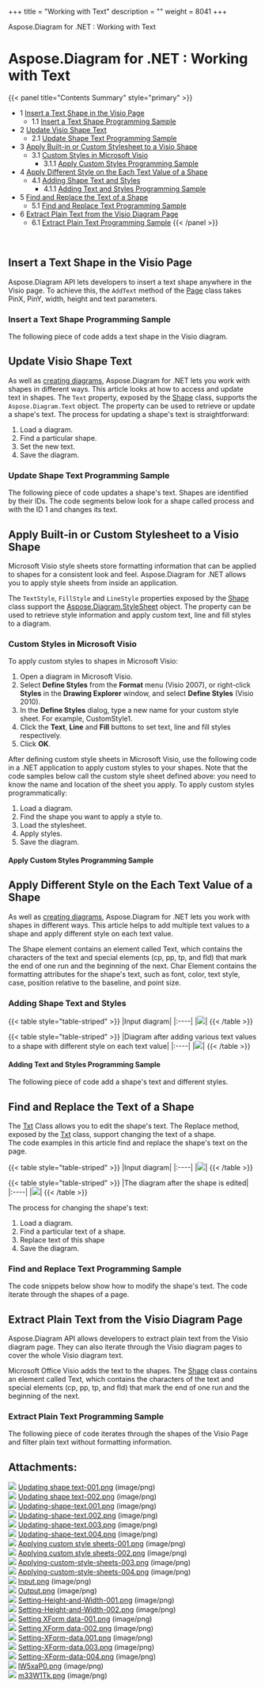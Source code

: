 +++
title = "Working with Text" 
description = "" 
weight = 8041 
+++

Aspose.Diagram for .NET : Working with Text  

# Aspose.Diagram for .NET : Working with Text


{{< panel title="Contents Summary" style="primary" >}}
*   1 [Insert a Text Shape in the Visio Page](#WorkingwithText-InsertaTextShapeintheVisioPage)
    *   1.1 [Insert a Text Shape Programming Sample](#WorkingwithText-InsertaTextShapeProgrammingSample)
*   2 [Update Visio Shape Text](#WorkingwithText-UpdateVisioShapeText)
    *   2.1 [Update Shape Text Programming Sample](#WorkingwithText-UpdateShapeTextProgrammingSample)
*   3 [Apply Built-in or Custom Stylesheet to a Visio Shape](#WorkingwithText-ApplyBuilt-inorCustomStylesheettoaVisioShape)
    *   3.1 [Custom Styles in Microsoft Visio](#WorkingwithText-CustomStylesinMicrosoftVisio)
        *   3.1.1 [Apply Custom Styles Programming Sample](#WorkingwithText-ApplyCustomStylesProgrammingSample)
*   4 [Apply Different Style on the Each Text Value of a Shape](#WorkingwithText-ApplyDifferentStyleontheEachTextValueofaShape)
    *   4.1 [Adding Shape Text and Styles](#WorkingwithText-AddingShapeTextandStyles)
        *   4.1.1 [Adding Text and Styles Programming Sample](#WorkingwithText-AddingTextandStylesProgrammingSample)
*   5 [Find and Replace the Text of a Shape](#WorkingwithText-FindandReplacetheTextofaShape)
    *   5.1 [Find and Replace Text Programming Sample](#WorkingwithText-FindandReplaceTextProgrammingSample)
*   6 [Extract Plain Text from the Visio Diagram Page](#WorkingwithText-ExtractPlainTextfromtheVisioDiagramPage)
    *   6.1 [Extract Plain Text Programming Sample](#WorkingwithText-ExtractPlainTextProgrammingSample)
{{< /panel >}}
 

 

## Insert a Text Shape in the Visio Page

Aspose.Diagram API lets developers to insert a text shape anywhere in the Visio page. To achieve this, the `AddText` method of the [Page](http://www.aspose.com/api/net/diagram/aspose.diagram/page) class takes PinX, PinY, width, height and text parameters.

### Insert a Text Shape Programming Sample

The following piece of code adds a text shape in the Visio diagram.

## Update Visio Shape Text

As well as [creating diagrams](https://docs2.aspose.com/diagram/net/developerguide/loadingsavingandconverting/load+or+create+a+visio+drawing), Aspose.Diagram for .NET lets you work with shapes in different ways. This article looks at how to access and update text in shapes. The `Text` property, exposed by the [Shape](http://www.aspose.com/api/net/diagram/aspose.diagram/shape) class, supports the `Aspose.Diagram.Text` object. The property can be used to retrieve or update a shape's text. The process for updating a shape's text is straightforward:

1.  Load a diagram.
2.  Find a particular shape.
3.  Set the new text.
4.  Save the diagram.

### Update Shape Text Programming Sample

The following piece of code updates a shape's text. Shapes are identified by their IDs. The code segments below look for a shape called process and with the ID 1 and changes its text.

## Apply Built-in or Custom Stylesheet to a Visio Shape

Microsoft Visio style sheets store formatting information that can be applied to shapes for a consistent look and feel. Aspose.Diagram for .NET allows you to apply style sheets from inside an application.

The `TextStyle`, `FillStyle` and `LineStyle` properties exposed by the [Shape](http://www.aspose.com/api/net/diagram/aspose.diagram/shape) class support the [Aspose.Diagram.StyleSheet](http://www.aspose.com/api/net/diagram/aspose.diagram/stylesheet) object. The property can be used to retrieve style information and apply custom text, line and fill styles to a diagram.

### Custom Styles in Microsoft Visio

To apply custom styles to shapes in Microsoft Visio:

1.  Open a diagram in Microsoft Visio.
2.  Select **Define Styles** from the **Format** menu (Visio 2007), or right-click **Styles** in the **Drawing Explorer** window, and select **Define Styles** (Visio 2010).
3.  In the **Define Styles** dialog, type a new name for your custom style sheet. For example, CustomStyle1.
4.  Click the **Text**, **Line** and **Fill** buttons to set text, line and fill styles respectively.
5.  Click **OK**.

After defining custom style sheets in Microsoft Visio, use the following code in a .NET application to apply custom styles to your shapes. Note that the code samples below call the custom style sheet defined above: you need to know the name and location of the sheet you apply. To apply custom styles programmatically:

1.  Load a diagram.
2.  Find the shape you want to apply a style to.
3.  Load the stylesheet.
4.  Apply styles.
5.  Save the diagram.

#### Apply Custom Styles Programming Sample

## Apply Different Style on the Each Text Value of a Shape

As well as [creating diagrams](https://docs2.aspose.com/diagram/net/developerguide/loadingsavingandconverting/load+or+create+a+visio+drawing), Aspose.Diagram for .NET lets you work with shapes in different ways. This article helps to add multiple text values to a shape and apply different style on each text value.

The Shape element contains an element called Text, which contains the characters of the text and special elements (cp, pp, tp, and fld) that mark the end of one run and the beginning of the next. Char Element contains the formatting attributes for the shape's text, such as font, color, text style, case, position relative to the baseline, and point size.

### Adding Shape Text and Styles

{{< table style="table-striped" >}}
|Input diagram|
|:----|
|![](https://docs2.aspose.com/diagram/net/attachments/18350112/18547154.png)|
{{< /table >}}

{{< table style="table-striped" >}}
|Diagram after adding various text values to a shape with different style on each text value|
|:----|
|![](https://docs2.aspose.com/diagram/net/attachments/18350112/18547155.png)|
{{< /table >}}

#### Adding Text and Styles Programming Sample

The following piece of code add a shape's text and different styles.

## Find and Replace the Text of a Shape

The [Txt](http://www.aspose.com/api/net/diagram/aspose.diagram/txt) Class allows you to edit the shape's text. The Replace method, exposed by the [Txt](http://www.aspose.com/api/net/diagram/aspose.diagram/txt) class, support changing the text of a shape.  
The code examples in this article find and replace the shape's text on the page.

{{< table style="table-striped" >}}
|Input diagram|
|:----|
|![](https://docs2.aspose.com/diagram/net/attachments/18350112/18547225.png)|
{{< /table >}}

{{< table style="table-striped" >}}
|The diagram after the shape is edited|
|:----|
|![](https://docs2.aspose.com/diagram/net/attachments/18350112/18547224.png)|
{{< /table >}}

The process for changing the shape's text:

1.  Load a diagram.
2.  Find a particular text of a shape.
3.  Replace text of this shape
4.  Save the diagram.

### Find and Replace Text Programming Sample

The code snippets below show how to modify the shape's text. The code iterate through the shapes of a page.

## Extract Plain Text from the Visio Diagram Page

Aspose.Diagram API allows developers to extract plain text from the Visio diagram page. They can also iterate through the Visio diagram pages to cover the whole Visio diagram text.

Microsoft Office Visio adds the text to the shapes. The [Shape](http://www.aspose.com/api/net/diagram/aspose.diagram/shape) class contains an element called Text, which contains the characters of the text and special elements (cp, pp, tp, and fld) that mark the end of one run and the beginning of the next.

### Extract Plain Text Programming Sample

The following piece of code iterates through the shapes of the Visio Page and filter plain text without formatting information.

## Attachments:

![](https://docs2.aspose.com/diagram/net/images/icons/bullet_blue.gif) [Updating shape text-001.png](https://docs2.aspose.com/diagram/net/attachments/18350112/18547075.png) (image/png)  
![](https://docs2.aspose.com/diagram/net/images/icons/bullet_blue.gif) [Updating shape text-002.png](https://docs2.aspose.com/diagram/net/attachments/18350112/18547074.png) (image/png)  
![](https://docs2.aspose.com/diagram/net/images/icons/bullet_blue.gif) [Updating-shape-text.001.png](https://docs2.aspose.com/diagram/net/attachments/18350112/18547081.png) (image/png)  
![](https://docs2.aspose.com/diagram/net/images/icons/bullet_blue.gif) [Updating-shape-text.002.png](https://docs2.aspose.com/diagram/net/attachments/18350112/18547080.png) (image/png)  
![](https://docs2.aspose.com/diagram/net/images/icons/bullet_blue.gif) [Updating-shape-text.003.png](https://docs2.aspose.com/diagram/net/attachments/18350112/18547079.png) (image/png)  
![](https://docs2.aspose.com/diagram/net/images/icons/bullet_blue.gif) [Updating-shape-text.004.png](https://docs2.aspose.com/diagram/net/attachments/18350112/18547078.png) (image/png)  
![](https://docs2.aspose.com/diagram/net/images/icons/bullet_blue.gif) [Applying custom style sheets-001.png](https://docs2.aspose.com/diagram/net/attachments/18350112/18547085.png) (image/png)  
![](https://docs2.aspose.com/diagram/net/images/icons/bullet_blue.gif) [Applying custom style sheets-002.png](https://docs2.aspose.com/diagram/net/attachments/18350112/18547084.png) (image/png)  
![](https://docs2.aspose.com/diagram/net/images/icons/bullet_blue.gif) [Applying-custom-style-sheets-003.png](https://docs2.aspose.com/diagram/net/attachments/18350112/18547083.png) (image/png)  
![](https://docs2.aspose.com/diagram/net/images/icons/bullet_blue.gif) [Applying-custom-style-sheets-004.png](https://docs2.aspose.com/diagram/net/attachments/18350112/18547082.png) (image/png)  
![](https://docs2.aspose.com/diagram/net/images/icons/bullet_blue.gif) [Input.png](https://docs2.aspose.com/diagram/net/attachments/18350112/18547154.png) (image/png)  
![](https://docs2.aspose.com/diagram/net/images/icons/bullet_blue.gif) [Output.png](https://docs2.aspose.com/diagram/net/attachments/18350112/18547155.png) (image/png)  
![](https://docs2.aspose.com/diagram/net/images/icons/bullet_blue.gif) [Setting-Height-and-Width-001.png](https://docs2.aspose.com/diagram/net/attachments/18350112/18547156.png) (image/png)  
![](https://docs2.aspose.com/diagram/net/images/icons/bullet_blue.gif) [Setting-Height-and-Width-002.png](https://docs2.aspose.com/diagram/net/attachments/18350112/18547157.png) (image/png)  
![](https://docs2.aspose.com/diagram/net/images/icons/bullet_blue.gif) [Setting XForm data-001.png](https://docs2.aspose.com/diagram/net/attachments/18350112/18547150.png) (image/png)  
![](https://docs2.aspose.com/diagram/net/images/icons/bullet_blue.gif) [Setting XForm data-002.png](https://docs2.aspose.com/diagram/net/attachments/18350112/18547151.png) (image/png)  
![](https://docs2.aspose.com/diagram/net/images/icons/bullet_blue.gif) [Setting-XForm-data.001.png](https://docs2.aspose.com/diagram/net/attachments/18350112/18547152.png) (image/png)  
![](https://docs2.aspose.com/diagram/net/images/icons/bullet_blue.gif) [Setting-XForm-data.003.png](https://docs2.aspose.com/diagram/net/attachments/18350112/18547153.png) (image/png)  
![](https://docs2.aspose.com/diagram/net/images/icons/bullet_blue.gif) [Setting-XForm-data-004.png](https://docs2.aspose.com/diagram/net/attachments/18350112/18547162.png) (image/png)  
![](https://docs2.aspose.com/diagram/net/images/icons/bullet_blue.gif) [lW5xaP0.png](https://docs2.aspose.com/diagram/net/attachments/18350112/18547225.png) (image/png)  
![](https://docs2.aspose.com/diagram/net/images/icons/bullet_blue.gif) [m33W1Tk.png](https://docs2.aspose.com/diagram/net/attachments/18350112/18547224.png) (image/png)  

